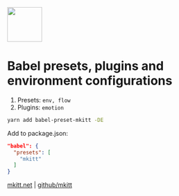 <img src="https://mkitt.net/apple-touch-icon.png" width="80px" height="80px" />

# Babel presets, plugins and environment configurations

1. Presets: `env, flow`
2. Plugins: `emotion`

```sh
yarn add babel-preset-mkitt -DE
```

Add to package.json:

```json
"babel": {
  "presets": [
    "mkitt"
  ]
}
```

[mkitt.net][mkitt.net] | [github/mkitt][github]

[github]: https://github.com/mkitt "@mkitt"
[mkitt.net]: https://mkitt.net "🏔"
